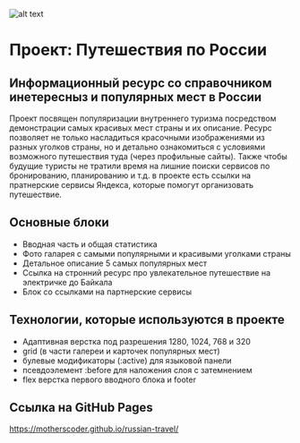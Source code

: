 ![alt text](https://i.ytimg.com/vi/8ZaeIk_Ggo4/mqdefault.jpg)
# Проект: Путешествия по России
## Информационный ресурс со справочником инетересныз и популярных мест в России
Проект посвящен популяризации внутреннего туризма посредством демонстрации самых красивых мест страны и их описание. Ресурс позволяет не только насладиться красочными изображениями из разных уголков страны, но и детально ознакомиться с условиями возможного путешествия туда (через профильные сайты).
Также чтобы будущие туристы не тратили время на лишние поиски сервисов по бронированию, планированию и т.д. в проекте есть ссылки на пратнерские сервисы Яндекса, которые помогут организовать путешествие.

## Основные блоки
- Вводная часть и общая статистика
- Фото галарея с самыми популярными и красивыми уголками страны
- Детальное описание 5 самых популярных мест
- Ссылка на стронний ресурс про увлекательное путешествие на электричке до Байкала
- Блок со ссылками на партнерские сервисы

## Технологии, которые используются в проекте
- Адаптивная верстка под разрешения 1280, 1024, 768 и 320
- grid (в части галереи и карточек популярных мест)
- булевые модификаторы (:active) для языковой панели
- псевдоэлемент :before для наложения слоя с затемнением
- flex верстка первого вводного блока и footer

## Ссылка на GitHub Pages
https://motherscoder.github.io/russian-travel/
